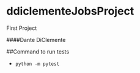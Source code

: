 # ddiclementeJobsProject
First Project

####Dante DiClemente

##Command to run tests
- `python -m pytest`
